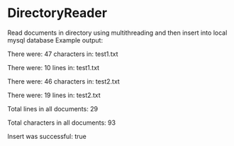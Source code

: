 # DirectoryReader

Read documents in directory using multithreading  and then insert into local mysql database
Example output:

There were: 47 characters in: test1.txt

There were: 10 lines in: test1.txt

There were: 46 characters in: test2.txt

There were: 19 lines in: test2.txt

Total lines in all documents: 29

Total characters in all documents: 93

Insert was successful: true
